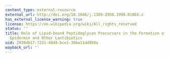 ```yaml
---
content_type: external-resource
external_url: http://doi.org/10.1046/j.1365-2958.1998.01065.x
has_external_license_warning: true
license: https://en.wikipedia.org/wiki/All_rights_reserved
status: ''
title: Role of Lipid-bound Peptidoglycan Precursors in the Formation of Pores by Nisin,
  Epidermin and Other Lantibiotics
uid: 2939db17-7221-48d4-bce1-30ba11dd950a
wayback_url: ''
---
```


